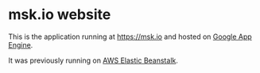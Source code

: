 msk.io website
==============

This is the application running at https://msk.io and hosted on [Google App Engine](https://cloud.google.com/appengine/).

It was previously running on [AWS Elastic Beanstalk](https://aws.amazon.com/elasticbeanstalk/).